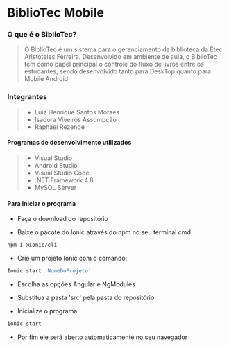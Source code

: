 # BiblioTec Mobile

### O que é o BiblioTec?

> O BiblioTec é um sistema para o gerenciamento da biblioteca da Etec Aristóteles Ferreira. Desenvolvido em ambiente de aula, o BiblioTec tem como papel principal o controle do fluxo de livros entre os estudantes, sendo desenvolvido tanto para DeskTop quanto para Mobile Android.

### Integrantes

> -   Luiz Henrique Santos Moraes
> -   Isadora Viveiros Assumpção
> -   Raphael Rezende

#### Programas de desenvolvimento utilizados

> -   Visual Studio
> -   Android Studio
> -   Visual Studio Code
> -   .NET Framework 4.8
> -   MySQL Server

#### Para iniciar o programa 

-   Faça o download do repositório

-   Baixe o pacote do Ionic através do npm no seu terminal cmd
```sh
npm i @ionic/cli
```
-   Crie um projeto Ionic com o comando:
```sh
Ionic start 'NomeDoProjeto'
```

-  Escolha as opções Angular e NgModules

-  Substitua a pasta 'src' pela pasta do repositório
 
-   Inicialize o programa
```sh
ionic start
```

-   Por fim ele será aberto automaticamente no seu navegador

<br/>
